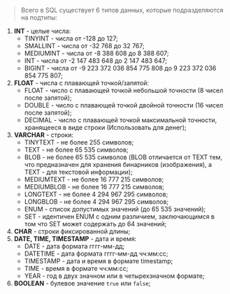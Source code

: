 > Всего в SQL существует 6 типов данных, которые подразделяются на подтипы:

1) **INT** - целые числа:
	- TINYINT - числа от -128 до 127;
	- SMALLINT - числа от -32 768 до 32 767;
	- MEDIUMINT - числа от -8 388 608 до 8 388 607;
	- INT - числа от -2 147 483 648 до 2 147 483 647;
	- BIGINT - числа от -9 223 372 036 854 775 808 до 9 223 372 036 854 775 807;
2) **FLOAT** - числа с плавающей точкой/запятой:
	- FLOAT - число с плавающей точкой небольшой точности (8 чисел после запятой);
	- DOUBLE - число с плавающей точкой двойной точности (16 чисел после запятой);
	- DECIMAL - число с плавающей точкой максимальной точности, хранящееся в виде строки (Использовать для денег);
3) **VARCHAR** - строки:
	- TINYTEXT - не более 255 символов;
	- TEXT - не более 65 535 символов;
	- BLOB - не более 65 535 символов (BLOB отличается от TEXT тем, что предназначен для хранения бинарников (изображения), а TEXT - для текстовой информации);
	- MEDIUMTEXT - не более 16 777 215 символов;
	- MEDIUMBLOB - не более 16 777 215 символов;
	- LONGTEXT - не более 4 294 967 295 символов;
	- LONGBLOB - не более 4 294 967 295 символов;
	- ENUM - список допустимых значений (до 65 535 значений);
	- SET - идентичен ENUM c одним различием, заключающимся в том что SET может содержать до 64 значений;
1) **CHAR** - строки фиксированной длины;
2) **DATE, TIME, TIMESTAMP** - дата и время:
	- DATE - дата формата гггг-мм-дд;
	- DATETIME - дата формата гггг-мм-дд чч:мм:cc;
	- TIMESTAMP - дата и время в формате timestamp;
	- TIME - время в формате чч:мм:сс;
	- YEAR - год в двух значном или в четырехзначном формате;
3) **BOOLEAN** - булевое значение `true` или `false`;